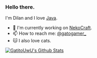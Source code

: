 ### Hello there.

I'm Dilan and I love [Java](https://en.wikipedia.org/wiki/Java_(programming_language)). 

- 🔭 I'm currently working on [NekoCraft](https://github.com/NekoCraftNW).
- 📫 How to reach me: [@gatogamer_](https://twitter.com/gatogamer_)
- 🐱 I also love cats.

<a href="https://github.com/GatitoUwU">
  <img align="center" src="https://github-readme-stats.anuraghazra1.vercel.app/api?username=gatitouwu&show_icons=true&include_all_commits=false&theme=radical&count_private=true" alt="GatitoUwU's Github Stats" />
</a>
